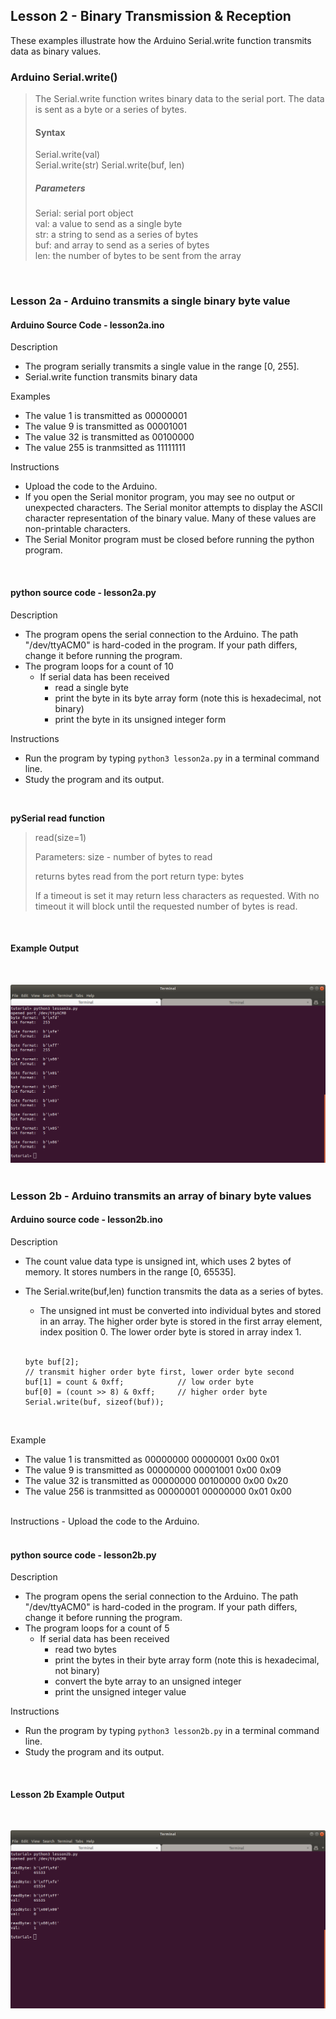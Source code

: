 ## Lesson 2 - Binary Transmission & Reception

These examples illustrate how the Arduino Serial.write function transmits data as binary values.
<br>

### Arduino Serial.write()

> The Serial.write function writes binary data to the serial port. The data is sent as a byte or a series of bytes.
>
> #### Syntax
>
> Serial.write(val)             
> Serial.write(str)
> Serial.write(buf, len)
>
> ##### Parameters
> Serial: serial port object <br>
> val: a value to send as a single byte <br>
> str: a string to send as a series of bytes <br>
> buf: and array to send as a series of bytes <br>
> len: the number of bytes to be sent from the array <br>

<br>

### Lesson 2a - Arduino transmits a single binary byte value

#### Arduino Source Code - lesson2a.ino

Description
- The program serially transmits a single value in the range [0, 255]. 
- Serial.write function transmits binary data

Examples
- The value 1   is transmitted as 00000001
- The value 9   is transmitted as 00001001
- The value 32  is transmitted as 00100000
- The value 255 is tranmsitted as 11111111

Instructions
- Upload the code to the Arduino.
- If you open the Serial monitor program, you may see no output or unexpected characters. The Serial monitor attempts to display the ASCII character representation of the binary value. Many of these values are non-printable characters.
- The Serial Monitor program must be closed before running the python program.
<br>

#### python source code - lesson2a.py

Description
- The program opens the serial connection to the Arduino. The path "/dev/ttyACM0" is hard-coded in the program. If your path differs, change it before running the program.
- The program loops for a count of 10
  - If serial data has been received
    - read a single byte
    - print the byte in its byte array form (note this is hexadecimal, not binary)
    - print the byte in its unsigned integer form

Instructions
- Run the program by typing `python3 lesson2a.py` in a terminal command line.
- Study the program and its output. 
<br>

**pySerial read function**
> read(size=1)
> 
> Parameters: size - number of bytes to read
>
> returns bytes read from the port
> return type: bytes
>
> If a timeout is set it may return less characters as requested. With no timeout it will block until the requested number of bytes is read.
  
<br>

#### Example Output
<br>

![Lesson 2a output](./images/lesson2a_output.png "python lesson 2a output")
<br>
<br>

### Lesson 2b - Arduino transmits an array of binary byte values

#### Arduino source code - lesson2b.ino

Description
- The count value data type is unsigned int, which uses 2 bytes of memory. It stores numbers in the range [0, 65535]. 
- The Serial.write(buf,len) function transmits the data as a series of bytes.
  - The unsigned int must be converted into individual bytes and stored in an array. The higher order byte is stored in the first array element, index position 0. The lower order byte is stored in array index 1.
  <br>

  ```
  byte buf[2];
  // transmit higher order byte first, lower order byte second
  buf[1] = count & 0xff;            // low order byte
  buf[0] = (count >> 8) & 0xff;     // higher order byte
  Serial.write(buf, sizeof(buf));
  ```

<br>

Example
- The value 1   is transmitted as 00000000 00000001  0x00 0x01
- The value 9   is transmitted as 00000000 00001001  0x00 0x09
- The value 32  is transmitted as 00000000 00100000  0x00 0x20
- The value 256 is tranmsitted as 00000001 00000000  0x01 0x00

<br>
Instructions
- Upload the code to the Arduino.

<br>
<br>

#### python source code - lesson2b.py

Description
- The program opens the serial connection to the Arduino. The path "/dev/ttyACM0" is hard-coded in the program. If your path differs, change it before running the program.
- The program loops for a count of 5
  - If serial data has been received
    - read two bytes 
    - print the bytes in their byte array form (note this is hexadecimal, not binary)
    - convert the byte array to an unsigned integer
    - print the unsigned integer value

Instructions
- Run the program by typing `python3 lesson2b.py` in a terminal command line.
- Study the program and its output. 
<br>

#### Lesson 2b Example Output
<br>

![Lesson 2b output](./images/lesson2b_output.png "python lesson 2b output")

<br>

